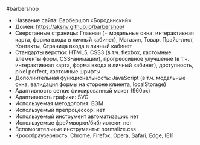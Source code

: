 #barbershop
- Название сайта: Барбершоп «Бородинский»
- Домен: https://aksnv.github.io/barbershop/
- Сверстанные страницы: Главная (+ модальные окна: интерактивная карта, форма входа в личный кабинет), Магазин, Товар, Прайс-лист, Контакты, Страница входа в личный кабинет
- Стандарты верстки: HTML5, CSS3 (в т.ч. flexbox, кастомные элементы форм, CSS-анимации), прогрессивное улучшение (в т.ч. интерактивная карта, форма входа в личный кабинет), доступность, pixel perfect, кастомные шрифты
- Дополнительная функциональность: JavaScript (в т.ч. модальные окна, валидация формы на стороне клиента, localStorage)
- Адаптивность сетки: фиксированный макет (960px)
- Адаптивность графики: SVG
- Используемая методология: БЭМ
- Используемый препроцессор: нет
- Используемый инструмент автоматизации: нет
- Используемые фреймворки/библиотеки: нет
- Вспомогательные инструменты: normalize.css 
- Кроссбраузерность: Chrome, Firefox, Opera, Safari, Edge, IE11
